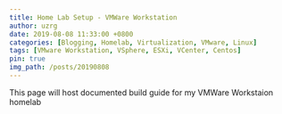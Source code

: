 ```yaml
---
title: Home Lab Setup - VMWare Workstation
author: uzrg
date: 2019-08-08 11:33:00 +0800
categories: [Blogging, Homelab, Virtualization, VMware, Linux]
tags: [VMware Workstation, VSphere, ESXi, VCenter, Centos]
pin: true
img_path: /posts/20190808
---
```


This page will host documented build guide for my VMWare Workstaion homelab
